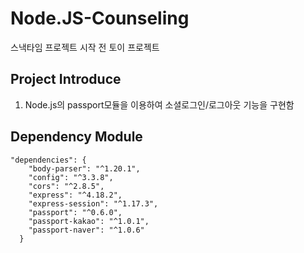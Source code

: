 # Node.JS-Counseling

스낵타임 프로젝트 시작 전 토이 프로젝트

## Project Introduce

1. Node.js의 passport모듈을 이용하여 소셜로그인/로그아웃 기능을 구현함

## Dependency Module

```
"dependencies": {
    "body-parser": "^1.20.1",
    "config": "^3.3.8",
    "cors": "^2.8.5",
    "express": "^4.18.2",
    "express-session": "^1.17.3",
    "passport": "^0.6.0",
    "passport-kakao": "^1.0.1",
    "passport-naver": "^1.0.6"
  }
```
